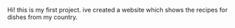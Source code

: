 Hi! this is my first project. ive created a website which shows the recipes for dishes from my country.